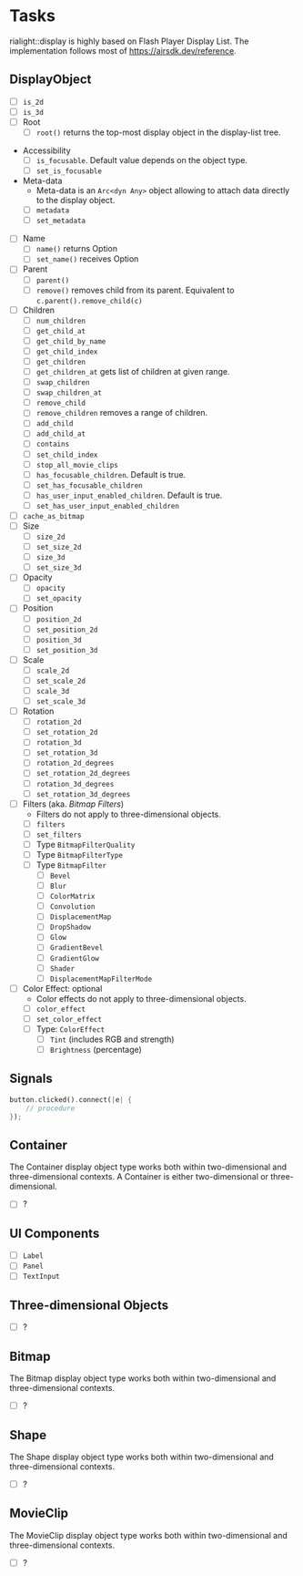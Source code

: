 # Tasks

rialight::display is highly based on Flash Player Display List.
The implementation follows most of https://airsdk.dev/reference.

## DisplayObject

- [ ] `is_2d`
- [ ] `is_3d`
- [ ] Root
  - [ ] `root()` returns the top-most display object in the display-list tree.
- Accessibility
  - [ ] `is_focusable`. Default value depends on the object type.
  - [ ] `set_is_focusable`
- Meta-data
  - Meta-data is an `Arc<dyn Any>` object allowing to attach data directly to the display object.
  - [ ] `metadata`
  - [ ] `set_metadata`
- [ ] Name
  - [ ] `name()` returns Option
  - [ ] `set_name()` receives Option
- [ ] Parent
  - [ ] `parent()`
  - [ ] `remove()` removes child from its parent. Equivalent to `c.parent().remove_child(c)`
- [ ] Children
  - [ ] `num_children`
  - [ ] `get_child_at`
  - [ ] `get_child_by_name`
  - [ ] `get_child_index`
  - [ ] `get_children`
  - [ ] `get_children_at` gets list of children at given range.
  - [ ] `swap_children`
  - [ ] `swap_children_at`
  - [ ] `remove_child`
  - [ ] `remove_children` removes a range of children.
  - [ ] `add_child`
  - [ ] `add_child_at`
  - [ ] `contains`
  - [ ] `set_child_index`
  - [ ] `stop_all_movie_clips`
  - [ ] `has_focusable_children`. Default is true.
  - [ ] `set_has_focusable_children`
  - [ ] `has_user_input_enabled_children`. Default is true.
  - [ ] `set_has_user_input_enabled_children`
- [ ] `cache_as_bitmap`
- [ ] Size
  - [ ] `size_2d`
  - [ ] `set_size_2d`
  - [ ] `size_3d`
  - [ ] `set_size_3d`
- [ ] Opacity
  - [ ] `opacity`
  - [ ] `set_opacity`
- [ ] Position
  - [ ] `position_2d`
  - [ ] `set_position_2d`
  - [ ] `position_3d`
  - [ ] `set_position_3d`
- [ ] Scale
  - [ ] `scale_2d`
  - [ ] `set_scale_2d`
  - [ ] `scale_3d`
  - [ ] `set_scale_3d`
- [ ] Rotation
  - [ ] `rotation_2d`
  - [ ] `set_rotation_2d`
  - [ ] `rotation_3d`
  - [ ] `set_rotation_3d`
  - [ ] `rotation_2d_degrees`
  - [ ] `set_rotation_2d_degrees`
  - [ ] `rotation_3d_degrees`
  - [ ] `set_rotation_3d_degrees`
- [ ] Filters (aka. _Bitmap Filters_)
  - Filters do not apply to three-dimensional objects.
  - [ ] `filters`
  - [ ] `set_filters`
  - [ ] Type `BitmapFilterQuality`
  - [ ] Type `BitmapFilterType`
  - [ ] Type `BitmapFilter`
    - [ ] `Bevel`
    - [ ] `Blur`
    - [ ] `ColorMatrix`
    - [ ] `Convolution`
    - [ ] `DisplacementMap`
    - [ ] `DropShadow`
    - [ ] `Glow`
    - [ ] `GradientBevel`
    - [ ] `GradientGlow`
    - [ ] `Shader`
	- [ ] `DisplacementMapFilterMode`
- [ ] Color Effect: optional
  - Color effects do not apply to three-dimensional objects.
  - [ ] `color_effect`
  - [ ] `set_color_effect`
  - [ ] Type: `ColorEffect`
    - [ ] `Tint` (includes RGB and strength)
	- [ ] `Brightness` (percentage)

## Signals

```rust
button.clicked().connect(|e| {
	// procedure
});
```

## Container

The Container display object type works both within two-dimensional and three-dimensional contexts.
A Container is either two-dimensional or three-dimensional.

- [ ] ?

## UI Components

- [ ] `Label`
- [ ] `Panel`
- [ ] `TextInput`

## Three-dimensional Objects

- [ ] ?

## Bitmap

The Bitmap display object type works both within two-dimensional and three-dimensional contexts.

- [ ] ?

## Shape

The Shape display object type works both within two-dimensional and three-dimensional contexts.

- [ ] ?

## MovieClip

The MovieClip display object type works both within two-dimensional and three-dimensional contexts.

- [ ] ?